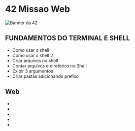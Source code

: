 <h1> 42 Missao Web</h1>
<img src="https://github.com/RenWro/42Missao/assets/134458911/1da03b65-3c09-4ffb-be9c-2bc9cd8eb024" alt="Banner da 42">
<h2> FUNDAMENTOS DO TERMINAL E SHELL </h2>
<ul>
  <li>Como usar o shell</li>
  <li>Como usar o shell 2 </li>
  <li>Criar arquivos no shell</li>
  <li>Contar arquivos e diretòrios no Shell</li>
  <li>Exibir 3 argumentos</li>
  <li>Criar pastas adicionando prefixo</li>
</ul>
<h2>Web </h2>
<ul>
  <li></li>
  <li></li>
  <li></li>
  <li></li>
  <li></li>
</ul>
